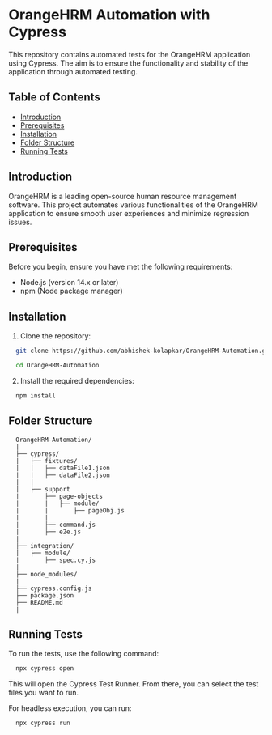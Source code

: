 # OrangeHRM Automation with Cypress

This repository contains automated tests for the OrangeHRM application using Cypress. The aim is to ensure the functionality and stability of the application through automated testing.

## Table of Contents

- [Introduction](#introduction)
- [Prerequisites](#prerequisites)
- [Installation](#installation)
- [Folder Structure](#folder-structure)
- [Running Tests](#running-tests)

## Introduction

OrangeHRM is a leading open-source human resource management software. This project automates various functionalities of the OrangeHRM application to ensure smooth user experiences and minimize regression issues.

## Prerequisites

Before you begin, ensure you have met the following requirements:

- Node.js (version 14.x or later)
- npm (Node package manager)

## Installation

1. Clone the repository:

```bash
  git clone https://github.com/abhishek-kolapkar/OrangeHRM-Automation.git

  cd OrangeHRM-Automation
```

2. Install the required dependencies:

```bash
  npm install
```

## Folder Structure

```
  OrangeHRM-Automation/
  |
  ├── cypress/
  |   ├── fixtures/
  |   |   ├── dataFile1.json
  |   |   ├── dataFile2.json
  |   |
  |   ├── support
  |       ├── page-objects
  |       |   ├── module/
  |       |       ├── pageObj.js
  |       |
  |       ├── command.js
  |       ├── e2e.js
  |
  ├── integration/
  |   ├── module/
  |       ├── spec.cy.js
  |
  ├── node_modules/
  |
  ├── cypress.config.js
  ├── package.json
  ├── README.md
  |
```

## Running Tests

To run the tests, use the following command:

```bash
  npx cypress open
```

This will open the Cypress Test Runner. From there, you can select the test files you want to run.

For headless execution, you can run:

```bash
  npx cypress run
```
